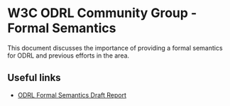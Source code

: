 # W3C ODRL Community Group - Formal Semantics

This document discusses the importance of providing a formal semantics for ODRL and previous efforts in the area.

## Useful links
* [ODRL Formal Semantics Draft Report](https://www.w3.org/formal-semantics/) 